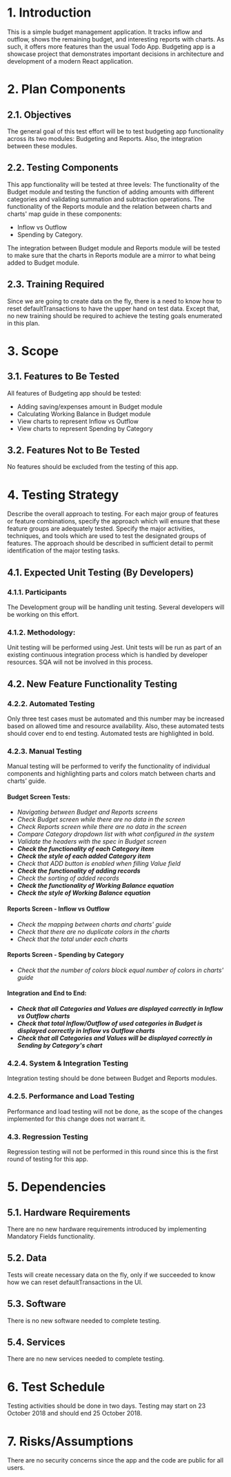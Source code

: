 # 1. Introduction
This is a simple budget management application. It tracks inflow and outflow, shows the remaining budget, and interesting reports with charts. As such, it offers more features than the usual Todo App.
Budgeting app is a showcase project that demonstrates important decisions in architecture and development of a modern React application.

# 2. Plan Components
## 2.1. Objectives 
The general goal of this test effort will be to test budgeting app functionality across its two modules: Budgeting and Reports. Also, the integration between these modules. 

## 2.2. Testing Components
This app functionality will be tested at three levels:
The functionality of the Budget module and testing the function of adding amounts with different categories and validating summation and subtraction operations.
The functionality of the Reports module and the relation between charts and charts' map guide in these components:  
- Inflow vs Outflow
- Spending by Category.

The integration between Budget module and Reports module will be tested to make sure that the charts in Reports module are a mirror to what being added to Budget module.

## 2.3. Training Required
Since we are going to create data on the fly, there is a need to know how to reset defaultTransactions to have the upper hand on test data. 
Except that, no new training should be required to achieve the testing goals enumerated in this plan. 

# 3. Scope
## 3.1. Features to Be Tested
All features of Budgeting app should be tested:
- Adding saving/expenses amount in Budget module
- Calculating Working Balance in Budget module
- View charts to represent Inflow vs Outflow
- View charts to represent Spending by Category

## 3.2. Features Not to Be Tested
No features should be excluded from the testing of this app. 

# 4. Testing Strategy 
Describe the overall approach to testing. For each major group of features or feature combinations, specify the approach which will ensure that these feature groups are
adequately tested. Specify the major activities, techniques, and tools which are used to test the designated groups of features.
The approach should be described in sufficient detail to permit identification of the major testing tasks.

## 4.1. Expected Unit Testing (By Developers)
### 4.1.1. Participants
The Development group will be handling unit testing. Several developers will be working on this effort. 

### 4.1.2. Methodology:
Unit testing will be performed using Jest. Unit tests will be run as part of an existing continuous integration process which is handled by developer resources. SQA will not be involved in this process. 

## 4.2. New Feature Functionality Testing
### 4.2.2. Automated Testing
Only three test cases must be automated and this number may be increased based on allowed time and resource availability. Also, these automated tests should cover end to end testing.
Automated tests are highlighted in bold. 

### 4.2.3. Manual Testing
Manual testing will be performed to verify the functionality of individual components and highlighting parts and colors match between charts and charts’ guide.

#### Budget Screen Tests:
- *Navigating between Budget and Reports screens*
- *Check Budget screen while there are no data in the screen*
- *Check Reports screen while there are no data in the screen*
- *Compare Category dropdown list with what configured in the system*
- *Validate the headers with the spec in Budget screen*
- ***Check the functionality of each Category item***
- ***Check the style of each added Category item***
- *Check that ADD button is enabled when filling Value field*
- ***Check the functionality of adding records***
- *Check the sorting of added records*
- ***Check the functionality of Working Balance equation***
- ***Check the style of Working Balance equation***

#### Reports Screen - Inflow vs Outflow
- *Check the mapping between charts and charts' guide*
- *Check that there are no duplicate colors in the charts*
- *Check that the total under each charts*

#### Reports Screen - Spending by Category
- *Check that the number of colors block equal number of colors in charts' guide*

#### Integration and End to End:
- ***Check that all Categories and Values are displayed correctly in Inflow vs Outflow charts***
- ***Check that total Inflow/Outflow of used categories in Budget is displayed correctly in Inflow vs Outflow charts***
- ***Check that all Categories and Values will be displayed correctly in Sending by Category's chart***


### 4.2.4. System & Integration Testing
Integration testing should be done between Budget and Reports modules.

### 4.2.5. Performance and Load Testing 
Performance and load testing will not be done, as the scope of the changes implemented for this change does not warrant it.

### 4.3. Regression Testing
Regression testing will not be performed in this round since this is the first round of testing for this app.

# 5. Dependencies
## 5.1. Hardware Requirements
There are no new hardware requirements introduced by implementing Mandatory Fields functionality.

## 5.2. Data 
Tests will create necessary data on the fly, only if we succeeded to know how we can reset defaultTransactions in the UI.

## 5.3. Software
There is no new software needed to complete testing.

## 5.4. Services
There are no new services needed to complete testing.

# 6. Test Schedule
Testing activities should be done in two days. Testing may start on 23 October 2018 and should end 25 October 2018.

# 7. Risks/Assumptions
There are no security concerns since the app and the code are public for all users.
